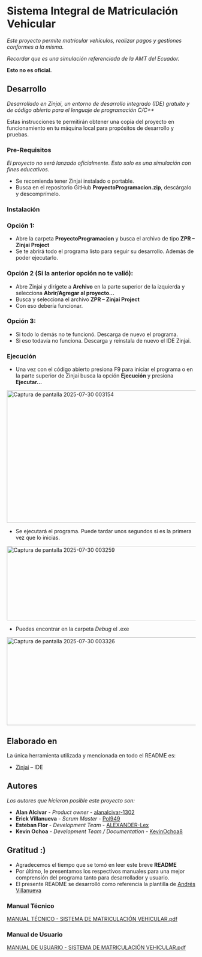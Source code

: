 # Sistema Integral de Matriculación Vehicular
_Este proyecto permite matricular vehículos, realizar pagos y gestiones conformes a la misma._ 

_Recordar que es una simulación referenciada de la AMT del Ecuador._

**Esto no es oficial.**
## Desarrollo
_Desarrollado en Zinjai, un entorno de desarrollo integrado (IDE) gratuito y de código abierto para el lenguaje de programación C/C++_

Estas instrucciones te permitirán obtener una copia del proyecto en funcionamiento en tu máquina local para propósitos de desarrollo y pruebas.
### Pre-Requisitos
_El proyecto no será lanzado oficialmente. Esto solo es una simulación con fines educativos._

*	Se recomienda tener Zinjai instalado o portable.
*	Busca en el repositorio GitHub **ProyectoProgramacion.zip**, descárgalo y descomprímelo.
### Instalación
### Opción 1: 
*	Abre la carpeta **ProyectoProgramacion** y busca el archivo de tipo **ZPR – Zinjai Project** 
*	Se te abrirá todo el programa listo para seguir su desarrollo. Además de poder ejecutarlo. 
### Opción 2 (Si la anterior opción no te valió):
*	Abre Zinjai y dirígete a **Archivo** en la parte superior de la izquierda y selecciona **Abrir/Agregar al proyecto…**
*	 Busca y selecciona el archivo **ZPR – Zinjai Project**
*	Con eso debería funcionar.
### Opción 3:
*	Si todo lo demás no te funcionó. Descarga de nuevo el programa.
*	Si eso todavía no funciona. Descarga y reinstala de nuevo el IDE Zinjai.
### Ejecución
*	Una vez con el código abierto presiona F9 para iniciar el programa o en la parte superior de Zinjai busca la opción **Ejecución** y presiona **Ejecutar…**

<img width="907" height="352" alt="Captura de pantalla 2025-07-30 003154" src="https://github.com/user-attachments/assets/32c5166d-b2d0-44d8-ac93-3cd27eb395ec" />

*	Se ejecutará el programa. Puede tardar unos segundos si es la primera vez que lo inicias.

<img width="815" height="198" alt="Captura de pantalla 2025-07-30 003259" src="https://github.com/user-attachments/assets/c5ea890e-b609-4005-a6ff-8611abab6903" />

*	Puedes encontrar en la carpeta *Debug* el .exe 

<img width="679" height="234" alt="Captura de pantalla 2025-07-30 003326" src="https://github.com/user-attachments/assets/ff55ab16-42c4-43d7-adf8-5b7d74551c29" />

## Elaborado en
La única herramienta utilizada y mencionada en todo el README es:
*	[Zinjai]( https://zinjai.sourceforge.net/) – IDE
## Autores
_Los autores que hicieron posible este proyecto son:_
*	**Alan Alcivar** - *Product owner* - [alanalcivar-1302](https://github.com/alanalcivar-1302)
*	**Erick Villanueva** - *Scrum Master* - [Pol949](https://github.com/Pol949)
*	**Esteban Flor** - *Development Team* - [ALEXANDER-Lex](https://github.com/ALEXANDER-Lex)
*	**Kevin Ochoa** - *Development Team / Documentation* - [KevinOchoa8](https://github.com/KevinOchoa8)
## Gratitud :)
* Agradecemos el tiempo que se tomó en leer este breve **README**
* Por último, le presentamos los respectivos manuales para una mejor comprensión del programa tanto para desarrollador y usuario.
* El presente README se desarrolló como referencia la plantilla de [Andrés Villanueva](https://gist.github.com/Villanuevand)

### Manual Técnico

[MANUAL TÉCNICO - SISTEMA DE MATRICULACIÓN VEHICULAR.pdf](https://github.com/user-attachments/files/21503427/MANUAL.TECNICO.-.SISTEMA.DE.MATRICULACION.VEHICULAR.pdf)


### Manual de Usuario

[MANUAL DE USUARIO - SISTEMA DE MATRICULACIÓN VEHICULAR.pdf](https://github.com/user-attachments/files/21509738/MANUAL.DE.USUARIO.-.SISTEMA.DE.MATRICULACION.VEHICULAR.pdf)

